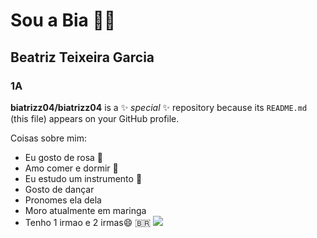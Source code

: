 # Sou a Bia 👋🏻
## Beatriz Teixeira Garcia 
### 1A


**biatrizz04/biatrizz04** is a ✨ _special_ ✨ repository because its `README.md` (this file) appears on your GitHub profile.

Coisas sobre mim:

- Eu gosto de rosa 🩷
- Amo comer e dormir 👧
- Eu estudo um instrumento 🎹
- Gosto de dançar
- Pronomes ela dela
- Moro atualmente em maringa
- Tenho 1 irmao e 2 irmas😄
  🇧🇷
![](https://pin.it/59GWSFuqK)
